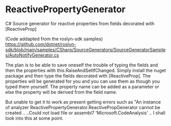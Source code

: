 # ReactivePropertyGenerator
C# Source generator for reactive properties from fields decorated with [ReactiveProp]

(Code addapted from the roslyn-sdk samples)
https://github.com/dotnet/roslyn-sdk/blob/main/samples/CSharp/SourceGenerators/SourceGeneratorSamples/AutoNotifyGenerator.cs

The plan is to be able to save oneself the trouble of typing the fields and then the properties with this.RaiseAndSetIfChanged.  Simply install the nuget package and then
type the fields decorated with [ReactiveProp].  The properties will be generated for you and you can use them as though you typed them yourself.  The property name can be added as 
a parameter or else the property will be derived from the field name.

But unable to get it to work as present getting errors such as "An instance of analyzer ReactivePropertyGenerator.ReactivePropGenerator cannot be created .. ..Could not load file 
or assembl7 'Microsoft.CodeAnalysis' .. I shall look into this at some point.

